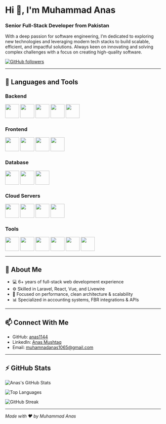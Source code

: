# Hi 👋, I'm Muhammad Anas
### Senior Full-Stack Developer from Pakistan

With a deep passion for software engineering, I’m dedicated to exploring new technologies and leveraging modern tech stacks to build scalable, efficient, and impactful solutions. Always keen on innovating and solving complex challenges with a focus on creating high-quality software.

[![GitHub followers](https://img.shields.io/github/followers/anas1144?label=Follow&style=social)](https://github.com/anas1144)

---

## 🧠 Languages and Tools

### **Backend**
<p align="left">
  <img src="https://cdn.jsdelivr.net/gh/devicons/devicon/icons/php/php-original.svg" width="45"/>
  <img src="https://cdn.jsdelivr.net/gh/devicons/devicon/icons/laravel/laravel-plain-wordmark.svg" width="45"/>
  <img src="https://cdn.jsdelivr.net/gh/devicons/devicon/icons/nodejs/nodejs-original.svg" width="45"/>
  <img src="https://cdn.jsdelivr.net/gh/devicons/devicon/icons/express/express-original.svg" width="45"/>
  <img src="https://cdn.jsdelivr.net/gh/devicons/devicon/icons/nestjs/nestjs-plain.svg" width="45"/>
</p>

### **Frontend**
<p align="left">
  <img src="https://cdn.jsdelivr.net/gh/devicons/devicon/icons/react/react-original.svg" width="45"/>
  <img src="https://cdn.jsdelivr.net/gh/devicons/devicon/icons/nextjs/nextjs-original.svg" width="45"/>
  <img src="https://cdn.jsdelivr.net/gh/devicons/devicon/icons/tailwindcss/tailwindcss-plain.svg" width="45"/>
  <img src="https://cdn.jsdelivr.net/gh/devicons/devicon/icons/materialui/materialui-original.svg" width="45"/>
</p>

### **Database**
<p align="left">
  <img src="https://cdn.jsdelivr.net/gh/devicons/devicon/icons/mysql/mysql-original.svg" width="45"/>
  <img src="https://cdn.jsdelivr.net/gh/devicons/devicon/icons/postgresql/postgresql-original.svg" width="45"/>
  <img src="https://cdn.jsdelivr.net/gh/devicons/devicon/icons/mongodb/mongodb-original.svg" width="45"/>
</p>

### **Cloud Servers**
<p align="left">
  <img src="https://cdn.jsdelivr.net/gh/devicons/devicon/icons/azure/azure-original.svg" width="45"/>
  <img src="https://cdn.jsdelivr.net/gh/devicons/devicon/icons/amazonwebservices/amazonwebservices-original.svg" width="45"/>
  <img src="https://cdn.jsdelivr.net/gh/devicons/devicon/icons/firebase/firebase-plain.svg" width="45"/>
  <img src="https://cdn.jsdelivr.net/gh/devicons/devicon/icons/cloudflare/cloudflare-original.svg" width="45"/>
</p>

### **Tools**
<p align="left">
  <img src="https://cdn.jsdelivr.net/gh/devicons/devicon/icons/git/git-original.svg" width="45"/>
  <img src="https://cdn.jsdelivr.net/gh/devicons/devicon/icons/docker/docker-original.svg" width="45"/>
  <img src="https://cdn.jsdelivr.net/gh/devicons/devicon/icons/figma/figma-original.svg" width="45"/>
  <img src="https://cdn.jsdelivr.net/gh/devicons/devicon/icons/vscode/vscode-original.svg" width="45"/>
  <img src="https://cdn.jsdelivr.net/gh/devicons/devicon/icons/jetbrains/jetbrains-original.svg" width="45"/>
  <img src="https://cdn.jsdelivr.net/gh/devicons/devicon/icons/linux/linux-original.svg" width="45"/>
</p>

---

## 📂 About Me

- 💻 6+ years of full-stack web development experience  
- ⚙️ Skilled in Laravel, React, Vue, and Livewire  
- 🧩 Focused on performance, clean architecture & scalability  
- 📊 Specialized in accounting systems, FBR integrations & APIs  

---

## 📫 Connect With Me

- GitHub: [anas1144](https://github.com/anas1144)  
- LinkedIn: [Anas Mushtaq](https://www.linkedin.com/in/anasmushtaq/)  
- Email: [muhamnadanas1065@gmail.com](mailto:muhamnadanas1065@gmail.com)

---

## ⚡ GitHub Stats

![Anas's GitHub Stats](https://github-readme-stats.vercel.app/api?username=anas1144&show_icons=true&theme=radical)

![Top Languages](https://github-readme-stats.vercel.app/api/top-langs/?username=anas1144&layout=compact&theme=radical)

![GitHub Streak](https://streak-stats.demolab.com?user=anas1144&theme=radical&border_radius=5)

---

*Made with ❤️ by Muhammad Anas*
